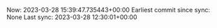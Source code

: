 Now: 2023-03-28 15:39:47.735443+00:00 Earliest commit since sync: None Last sync: 2023-03-28 12:30:01+00:00
